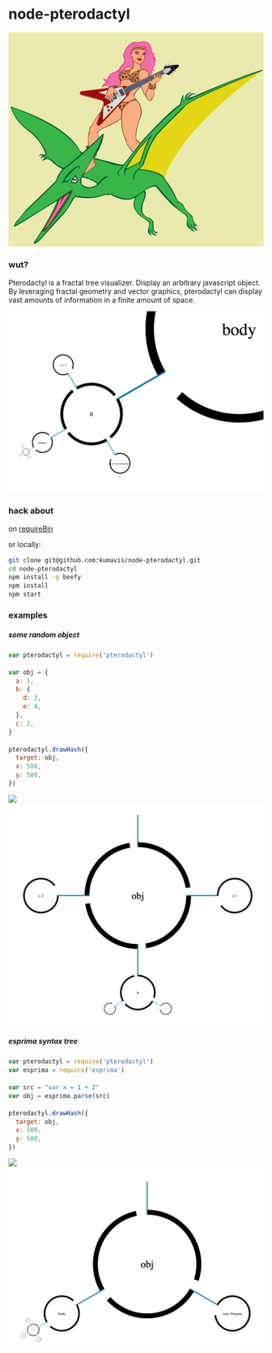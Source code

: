 node-pterodactyl
================
![node-pterodactyl][logo]

### wut?

Pterodactyl is a fractal tree visualizer.
Display an arbitrary javascript object.
By leveraging fractal geometry and vector graphics,
pterodactyl can display vast amounts of information in a finite amount of space.

![screen shot][ss0]

### hack about

on [requireBin][esprima_example]

or locally:
```bash
git clone git@github.com:kumavis/node-pterodactyl.git
cd node-pterodactyl
npm install -g beefy
npm install
npm start
```

### examples

##### some random object

```javascript
var pterodactyl = require('pterodactyl')

var obj = {
  a: 1,
  b: {
    d: 3,
    e: 4,
  },
  c: 2,
}

pterodactyl.drawHash({
  target: obj,
  x: 500,
  y: 500,
})
```
<a class="requirebin-link" target="_blank" href="http://requirebin.com/?gist=6396863"><img src="http://requirebin.com/badge.png"></a>
![screen shot][ss2]

##### esprima syntax tree

```javascript
var pterodactyl = require('pterodactyl')
var esprima = require('esprima')

var src = "var x = 1 + 2"
var obj = esprima.parse(src)

pterodactyl.drawHash({
  target: obj,
  x: 500,
  y: 500,
})
```
<a class="requirebin-link" target="_blank" href="http://requirebin.com/?gist=6396884"><img src="http://requirebin.com/badge.png"></a>
![screen shot][ss1]


[logo]: https://github.com/kumavis/node-pterodactyl/raw/master/www/logo.png "node-pterodactyl logo"
[ss0]: https://github.com/kumavis/node-pterodactyl/raw/master/www/ScreenShot0.png "node-pterodactyl screenshot"
[ss1]: https://github.com/kumavis/node-pterodactyl/raw/master/www/ScreenShot1.png "node-pterodactyl screenshot"
[ss2]: https://github.com/kumavis/node-pterodactyl/raw/master/www/ScreenShot2.png "node-pterodactyl screenshot"
[esprima_example]: http://requirebin.com/?gist=6396884

